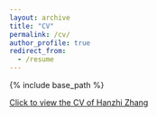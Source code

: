 ```yaml
---
layout: archive
title: "CV"
permalink: /cv/
author_profile: true
redirect_from:
  - /resume
---
```


{% include base_path %}

[Click to view the CV of Hanzhi Zhang](./CV_Hanzhi_Zhang.pdf)
